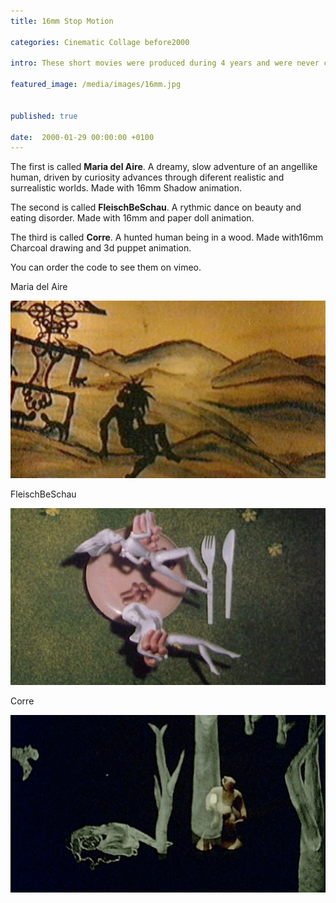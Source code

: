 ```yaml
---
title: 16mm Stop Motion

categories: Cinematic Collage before2000

intro: These short movies were produced during 4 years and were never conceptualized. They are very pure and naif expressions of the will to communicate painful situations playfully.

featured_image: /media/images/16mm.jpg


published: true

date:  2000-01-29 00:00:00 +0100
---
```



The first is called **Maria del Aire**. A dreamy, slow adventure of an angellike human, driven by curiosity advances through diferent realistic and surrealistic worlds. Made with 16mm Shadow animation.

The second is called **FleischBeSchau**. A rythmic dance on beauty and eating disorder. Made with 16mm and paper doll animation.

The third is called **Corre**. A hunted human being in a wood. Made with16mm Charcoal drawing and 3d puppet animation.

You can order the code to see them on vimeo.

Maria del Aire

![image](/media/images/16maria.jpg)  
  
FleischBeSchau
  
![image](/media/images/16fleisch.jpg)  
  
Corre    
  
![image](/media/images/16corre.jpg) 


 

